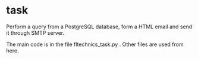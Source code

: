 # task
Perform a query from a PostgreSQL database, form a HTML email and send it through SMTP server.

The main code is in the file fltechnics_task.py . Other files are used from here.

